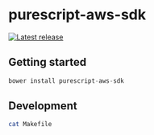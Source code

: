 # purescript-aws-sdk

[![Latest release](https://img.shields.io/bower/v/purescript-aws-sdk.svg)](https://github.com/plippe/purescript-aws-sdk/releases)

## Getting started

```purescript
bower install purescript-aws-sdk
```

## Development

```sh
cat Makefile
```
